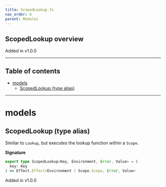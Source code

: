 ```yaml
---
title: ScopedLookup.ts
nav_order: 6
parent: Modules
---
```


## ScopedLookup overview

Added in v1.0.0

---

<h2 class="text-delta">Table of contents</h2>

- [models](#models)
  - [ScopedLookup (type alias)](#scopedlookup-type-alias)

---

# models

## ScopedLookup (type alias)

Similar to `Lookup`, but executes the lookup function within a `Scope`.

**Signature**

```ts
export type ScopedLookup<Key, Environment, Error, Value> = (
  key: Key
) => Effect.Effect<Environment | Scope.Scope, Error, Value>
```

Added in v1.0.0
